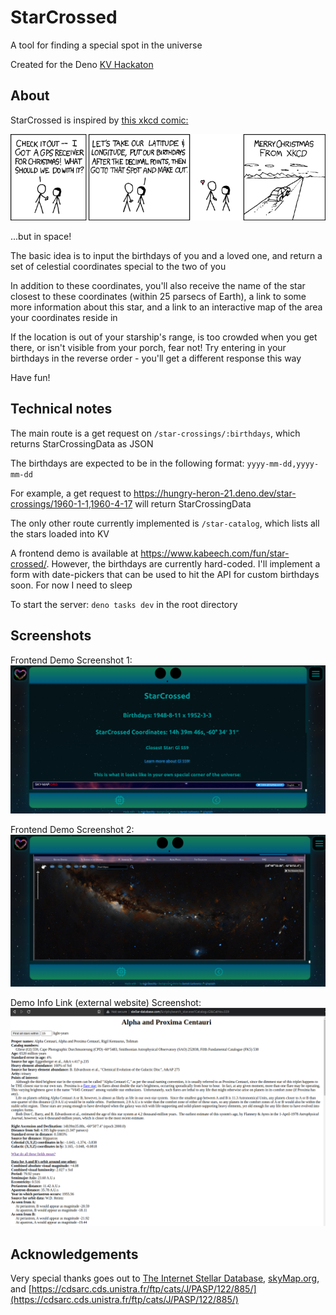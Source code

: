 # StarCrossed
A tool for finding a special spot in the universe

Created for the Deno [KV Hackaton](https://deno.com/blog/deno-kv-hackathon)

## About
StarCrossed is inspired by [this xkcd comic:](https://xkcd.com/201/)

![xkcd Christmas GPS comic](/public/xkcd_christmas_gps.png "Christmas GPS")

...but in space!

The basic idea is to input the birthdays of you and a loved one, and return a set of celestial coordinates special to the two of you

In addition to these coordinates, you'll also receive the name of the star closest to these coordinates (within 25 parsecs of Earth), a link to some more information about this star, and a link to an interactive map of the area your coordinates reside in

If the location is out of your starship's range, is too crowded when you get there, or isn't visible from your porch, fear not! Try entering in your birthdays in the reverse order - you'll get a different response this way

Have fun!

## Technical notes
The main route is a get request on `/star-crossings/:birthdays`, which returns StarCrossingData as JSON

The birthdays are expected to be in the following format: `yyyy-mm-dd,yyyy-mm-dd`

For example, a get request to https://hungry-heron-21.deno.dev/star-crossings/1960-1-1,1960-4-17 will return StarCrossingData

The only other route currently implemented is `/star-catalog`, which lists all the stars loaded into KV

A frontend demo is available at https://www.kabeech.com/fun/star-crossed/. However, the birthdays are currently hard-coded. I'll implement a form with date-pickers that can be used to hit the API for custom birthdays soon. For now I need to sleep

To start the server: `deno tasks dev` in the root directory

## Screenshots

Frontend Demo Screenshot 1:
![Frontend Demo Screenshot 1](/public/demoFrontendScreenshot1.png "Frontend Demo Screenshot 1")

Frontend Demo Screenshot 2: 
![Frontend Demo Screenshot 2](/public/demoFrontendScreenshot2.png "Frontend Demo Screenshot 1")

Demo Info Link (external website) Screenshot:
![Demo Info Link (external website) Screenshot](/public/demoInfoLink.png "Demo Info Link (external website) Screenshot]")


## Acknowledgements

Very special thanks goes out to [The Internet Stellar Database](http://www.stellar-database.com/), [skyMap.org](http://www.wikisky.org/?locale=EN), and [https://cdsarc.cds.unistra.fr/ftp/cats/J/PASP/122/885/](https://cdsarc.cds.unistra.fr/ftp/cats/J/PASP/122/885/)
